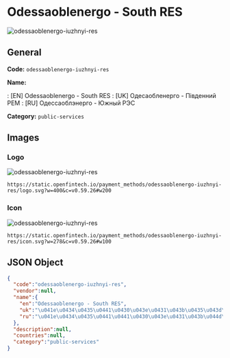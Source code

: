 
# Odessaoblenergo - South RES 
![odessaoblenergo-iuzhnyi-res](https://static.openfintech.io/payment_methods/odessaoblenergo-iuzhnyi-res/logo.svg?w=400&c=v0.59.26#w200)  

## General 
**Code:** `odessaoblenergo-iuzhnyi-res` 
 
**Name:** 
 
:	[EN] Odessaoblenergo - South RES 
:	[UK] Одесаобленерго - Південний РЕМ 
:	[RU] Одессаоблэнерго - Южный РЭС 
 
**Category:** `public-services` 
 

## Images 

### Logo 
![odessaoblenergo-iuzhnyi-res](https://static.openfintech.io/payment_methods/odessaoblenergo-iuzhnyi-res/logo.svg?w=400&c=v0.59.26#w200)  

```
https://static.openfintech.io/payment_methods/odessaoblenergo-iuzhnyi-res/logo.svg?w=400&c=v0.59.26#w200
```  

### Icon 
![odessaoblenergo-iuzhnyi-res](https://static.openfintech.io/payment_methods/odessaoblenergo-iuzhnyi-res/icon.svg?w=278&c=v0.59.26#w100)  

```
https://static.openfintech.io/payment_methods/odessaoblenergo-iuzhnyi-res/icon.svg?w=278&c=v0.59.26#w100
```  

## JSON Object 

```json
{
  "code":"odessaoblenergo-iuzhnyi-res",
  "vendor":null,
  "name":{
    "en":"Odessaoblenergo - South RES",
    "uk":"\u041e\u0434\u0435\u0441\u0430\u043e\u0431\u043b\u0435\u043d\u0435\u0440\u0433\u043e - \u041f\u0456\u0432\u0434\u0435\u043d\u043d\u0438\u0439 \u0420\u0415\u041c",
    "ru":"\u041e\u0434\u0435\u0441\u0441\u0430\u043e\u0431\u043b\u044d\u043d\u0435\u0440\u0433\u043e - \u042e\u0436\u043d\u044b\u0439 \u0420\u042d\u0421"
  },
  "description":null,
  "countries":null,
  "category":"public-services"
}
```  
